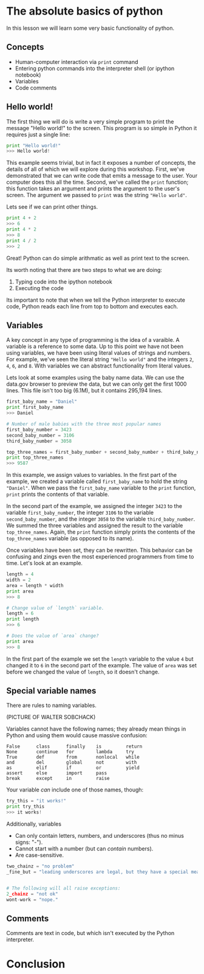 The absolute basics of python
=============================
In this lesson we will learn some very basic functionality of python.

Concepts
--------
* Human-computer interaction via `print` command
* Entering python commands into the interpreter shell (or ipython notebook)
* Variables
* Code comments


Hello world!
------------
The first thing we will do is write a very simple program to print the message "Hello world!" to the screen. This program is so simple in Python it requires just a single line:

```python
print "Hello world!"
>>> Hello world!
```

This example seems trivial, but in fact it exposes a number of concepts, the details of all of which we will explore during this workshop. First, we've demonstrated that we can write code that emits a message to the user. Your computer does this all the time. Second, we've called the `print` function; this function takes an argument and prints the argument to the user's screen. The argument we passed to `print` was the string `"Hello world"`.

Lets see if we can print other things.

```python
print 4 + 2
>>> 6
print 4 * 2
>>> 8
print 4 / 2
>>> 2
```

Great! Python can do simple arithmatic as well as print text to the screen.

Its worth noting that there are two steps to what we are doing:

1. Typing code into the ipython notebook
2. Executing the code

Its important to note that when we tell the Python interpreter to execute code, Python reads each line from top to bottom and executes each.


Variables
---------
A key concept in any type of programming is the idea of a varaible. A variable is a reference to some data. Up to this point we have not been using variables, we have been using literal values of strings and numbers. For example, we've seen the literal string `"Hello world"` and the integers `2`, `4`, `6`, and `8`. With variables we can abstract functionality from literal values. 

Lets look at some examples using the baby name data. We can use the data.gov browser to preview the data, but we can only get the first 1000 lines. This file isn't too big (6.1M), but it contains 295,194 lines.

```python
first_baby_name = "Daniel"
print first_baby_name
>>> Daniel

# Number of male babies with the three most popular names
first_baby_number = 3423
second_baby_number = 3106
third_baby_number = 3058

top_three_names = first_baby_number + second_baby_number + third_baby_number
print top_three_names
>>> 9587
```

In this example, we assign values to variables. In the first part of the example, we created a variable called `first_baby_name` to hold the string `"Daniel"`. When we pass the `first_baby_name` variable to the `print` function, `print` prints the contents of that variable.

In the second part of the example, we assigned the integer `3423` to the variable `first_baby_number`, the integer `3106` to the variable `second_baby_number`, and the integer `3058` to the variable `third_baby_number`. We summed the three variables and assigned the result to the variable `top_three_names`. Again, the `print` function simply prints the contents of the `top_three_names` variable (as opposed to its name).

Once variables have been set, they can be rewritten. This behavior can be confusing and zings even the most experienced programmers from time to time. Let's look at an example.

```python
length = 4
width = 2
area = length * width
print area
>>> 8

# Change value of `length` variable.
length = 6
print length
>>> 6

# Does the value of `area` change?
print area
>>> 8
```

In the first part of the example we set the `length` variable to the value `4` but changed it to `6` in the second part of the example. The value of `area` was set before we changed the value of `length`, so it doesn't change.


Special variable names
----------------------
There are rules to naming variables.

(PICTURE OF WALTER SOBCHACK)

Variables cannot have the following names; they already mean things in Python and using them would cause massive confusion:

    False      class      finally    is         return
    None       continue   for        lambda     try
    True       def        from       nonlocal   while
    and        del        global     not        with
    as         elif       if         or         yield
    assert     else       import     pass
    break      except     in         raise

Your variable *can* include one of those names, though:

```python
try_this = "it works!"
print try_this
>>> it works!
```

Additionally, variables

* Can only contain letters, numbers, and underscores (thus no minus signs: "-").
* Cannot start with a number (but can *contain* numbers).
* Are case-sensitive.

```python
two_chainz = "no problem"
_fine_but = "leading underscores are legal, but they have a special meaning"


# The following will all raise exceptions:
2_chainz = "not ok"
wont-work = "nope."
```


Comments
--------
Comments are text in code, but which isn't executed by the Python interpreter.


Conclusion
==========
